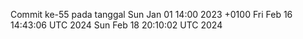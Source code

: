 Commit ke-55 pada tanggal Sun Jan 01 14:00 2023 +0100
Fri Feb 16 14:43:06 UTC 2024
Sun Feb 18 20:10:02 UTC 2024

